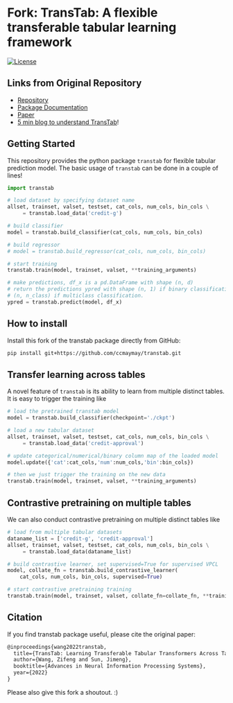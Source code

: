 # Fork: TransTab: A flexible transferable tabular learning framework

[![License](https://img.shields.io/badge/License-BSD_2--Clause-orange.svg)](https://opensource.org/licenses/BSD-2-Clause)


## Links from Original Repository

* [Repository](https://github.com/RyanWangZf/transtab)
* [Package Documentation](https://transtab.readthedocs.io/en/latest/index.html)
* [Paper](https://arxiv.org/abs/2205.09328)
* [5 min blog to understand TransTab](https://realsunlab.medium.com/transtab-learning-transferable-tabular-transformers-across-tables-1e34eec161b8)!


## Getting Started

This repository provides the python package `transtab` for flexible tabular prediction model. The basic usage of `transtab` can be done in a couple of lines!

```python
import transtab

# load dataset by specifying dataset name
allset, trainset, valset, testset, cat_cols, num_cols, bin_cols \
     = transtab.load_data('credit-g')

# build classifier
model = transtab.build_classifier(cat_cols, num_cols, bin_cols)

# build regressor
# model = transtab.build_regressor(cat_cols, num_cols, bin_cols)

# start training
transtab.train(model, trainset, valset, **training_arguments)

# make predictions, df_x is a pd.DataFrame with shape (n, d)
# return the predictions ypred with shape (n, 1) if binary classification;
# (n, n_class) if multiclass classification.
ypred = transtab.predict(model, df_x)
```


## How to install

Install this fork of the transtab package directly from GitHub:

```bash
pip install git+https://github.com/ccmaymay/transtab.git
```


## Transfer learning across tables

A novel feature of `transtab` is its ability to learn from multiple distinct tables. It is easy to trigger the training like

```python
# load the pretrained transtab model
model = transtab.build_classifier(checkpoint='./ckpt')

# load a new tabular dataset
allset, trainset, valset, testset, cat_cols, num_cols, bin_cols \
     = transtab.load_data('credit-approval')

# update categorical/numerical/binary column map of the loaded model
model.update({'cat':cat_cols,'num':num_cols,'bin':bin_cols})

# then we just trigger the training on the new data
transtab.train(model, trainset, valset, **training_arguments)
```


## Contrastive pretraining on multiple tables

We can also conduct contrastive pretraining on multiple distinct tables like

```python
# load from multiple tabular datasets
dataname_list = ['credit-g', 'credit-approval']
allset, trainset, valset, testset, cat_cols, num_cols, bin_cols \
     = transtab.load_data(dataname_list)

# build contrastive learner, set supervised=True for supervised VPCL
model, collate_fn = transtab.build_contrastive_learner(
    cat_cols, num_cols, bin_cols, supervised=True)

# start contrastive pretraining training
transtab.train(model, trainset, valset, collate_fn=collate_fn, **training_arguments)
```


## Citation

If you find transtab package useful, please cite the original paper:

```latex
@inproceedings{wang2022transtab,
  title={TransTab: Learning Transferable Tabular Transformers Across Tables},
  author={Wang, Zifeng and Sun, Jimeng},
  booktitle={Advances in Neural Information Processing Systems},
  year={2022}
}
```

Please also give this fork a shoutout. :)

